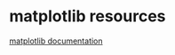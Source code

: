 # matplotlib resources

[matplotlib documentation](https://matplotlib.org/stable/users/explain/quick_start.html)